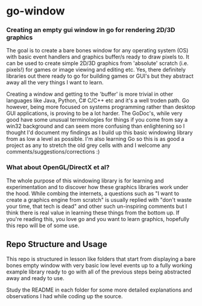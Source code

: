 # go-window
### Creating an empty gui window in go for rendering 2D/3D graphics

The goal is to create a bare bones window for any operating system (OS) with basic event handlers 
and graphics buffer/s ready to draw pixels to. It can be used to create simple 2D/3D graphics 
from 'absolute' scratch (i.e. pixels!) for games or image viewing and editing etc.
Yes, there definitely libraries out there ready to go for building games or GUI's but they abstract
away all the very things I want to learn.

Creating a window and getting to the 'buffer' is more trivial in other languages like Java, Python, C# C/C++ etc 
and it's a well troden path. Go however, being more focused on systems programming rather than desktop 
GUI applications, is proving to be a lot harder.
The GoDoc's, while very good have some unusual terminologies for things if you come from say a win32 background
and can seem more confusing than enlightening so I thought I'd document my findings as I build up this basic 
windowing library from as low a level as possible.
I'm also learning Go so this is as good a project as any to stretch the old grey cells with and I welcome any
comments/suggestions/corrections :)

### What about OpenGL/DirectX et al?
The whole purpose of this windowing library is for learning and experimentation and to discover how these
graphics libraries work under the hood. While combing the internets, a questions such as "I want to create
a graphics engine from scratch" is usually replied with "don't waste your time, that tech is dead" and other
such un-inspiring comments but I think there is real value in learning these things from the bottom up.
If you're reading this, you love go and you want to learn graphics, hopefully this repo will be of some use.

## Repo Structure and Usage
This repo is structured in lesson like folders that start from displaying a bare bones empty window with
very basic low level events up to a fully working example library ready to go with all of the previous steps
being abstracted away and ready to use.

Study the README in each folder for some more detailed explanations and observations I had while coding
up the source.



